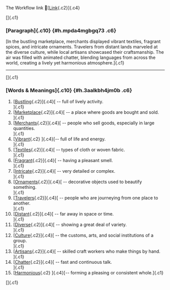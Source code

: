 The Workflow link
👏[[Link](https://www.google.com/url?q=http://www.google.com&sa=D&source=editors&ust=1761345640425419&usg=AOvVaw3QQbrJvMVrfCqL5kMgdHUo){.c2}]{.c4}

[]{.c1}

### [Paragraph]{.c10} {#h.mpda4mgbgq73 .c6}

[In the bustling marketplace, merchants displayed vibrant textiles,
fragrant spices, and intricate ornaments. Travelers from distant lands
marveled at the diverse culture, while local artisans showcased their
craftsmanship. The air was filled with animated chatter, blending
languages from across the world, creating a lively yet harmonious
atmosphere.]{.c1}

------------------------------------------------------------------------

[]{.c1}

### [Words & Meanings]{.c10} {#h.3aalkbh4jm0b .c6}

1.  [[Bustling](https://www.google.com/url?q=http://www.google.com&sa=D&source=editors&ust=1761345640426606&usg=AOvVaw1z_P0cz7pQ3XHQhC2NGS2s){.c2}]{.c4}[ --
    full of lively activity.\
    ]{.c1}
2.  [[Marketplace](https://www.google.com/url?q=http://www.google.com&sa=D&source=editors&ust=1761345640426979&usg=AOvVaw2ArYXnSZMgU8WB0pzj8Veg){.c2}]{.c4}[ --
    a place where goods are bought and sold.\
    ]{.c1}
3.  [[Merchants](https://www.google.com/url?q=http://www.google.com&sa=D&source=editors&ust=1761345640427279&usg=AOvVaw36Ba56q-RsHRIcRHZTQE9j){.c2}]{.c4}[ --
    people who sell goods, especially in large quantities.\
    ]{.c1}
4.  [[Vibrant](https://www.google.com/url?q=http://www.google.com&sa=D&source=editors&ust=1761345640427559&usg=AOvVaw2lTixZhxMs62fs3HV5yhx4){.c2}
    ]{.c4}[-- full of life and energy.\
    ]{.c1}
5.  [[Textiles](https://www.google.com/url?q=http://www.google.com&sa=D&source=editors&ust=1761345640427727&usg=AOvVaw29Oe9c3O4X1KrKJ16sygsi){.c2}]{.c4}[ --
    types of cloth or woven fabric.\
    ]{.c1}
6.  [[Fragrant](https://www.google.com/url?q=http://www.google.com&sa=D&source=editors&ust=1761345640427934&usg=AOvVaw0oKozCXh9JgO_JpK_ABWQO){.c2}]{.c4}[ --
    having a pleasant smell.\
    ]{.c1}
7.  [[Intricate](https://www.google.com/url?q=http://www.google.com&sa=D&source=editors&ust=1761345640428194&usg=AOvVaw1Qxo-Pwbb2m5IPK6sFfrGs){.c2}]{.c4}[ --
    very detailed or complex.\
    ]{.c1}
8.  [[Ornaments](https://www.google.com/url?q=http://www.google.com&sa=D&source=editors&ust=1761345640428428&usg=AOvVaw0CcLfTd4moFE0L8cvddIUY){.c2}]{.c4}[ --
    decorative objects used to beautify something.\
    ]{.c1}
9.  [[Travelers](https://www.google.com/url?q=http://www.google.com&sa=D&source=editors&ust=1761345640428730&usg=AOvVaw2mBlrt_XU8EoGYbtR7L2PT){.c2}]{.c4}[ --
    people who are journeying from one place to another.\
    ]{.c1}
10. [[Distant](https://www.google.com/url?q=http://www.google.com&sa=D&source=editors&ust=1761345640428952&usg=AOvVaw2xJMx6sek3s_RSZTy7NvO-){.c2}]{.c4}[ --
    far away in space or time.\
    ]{.c1}
11. [[Diverse](https://www.google.com/url?q=http://www.google.com&sa=D&source=editors&ust=1761345640429185&usg=AOvVaw2pCVts9a3cNhl5z_Yc7csw){.c2}]{.c4}[ --
    showing a great deal of variety.\
    ]{.c1}
12. [[Culture](https://www.google.com/url?q=http://www.google.com&sa=D&source=editors&ust=1761345640429453&usg=AOvVaw0VrgxyRJVkpim3k7lc8Afr){.c2}]{.c4}[ --
    the customs, arts, and social institutions of a group.\
    ]{.c1}
13. [[Artisans](https://www.google.com/url?q=http://www.google.com&sa=D&source=editors&ust=1761345640429729&usg=AOvVaw046LFHbYjxPyYKQc_44Wm4){.c2}]{.c4}[ --
    skilled craft workers who make things by hand.\
    ]{.c1}
14. [[Chatter](https://www.google.com/url?q=http://www.google.com&sa=D&source=editors&ust=1761345640429990&usg=AOvVaw04_4693OVRUbqwTB0WV4Dk){.c2}]{.c4}[ --
    fast and continuous talk.\
    ]{.c1}
15. [[Harmonious](https://www.google.com/url?q=http://www.google.com&sa=D&source=editors&ust=1761345640430172&usg=AOvVaw00mLCvr8nnRzCqTG5aN7MQ){.c2}
    ]{.c4}[-- forming a pleasing or consistent whole.]{.c1}

[]{.c1}
